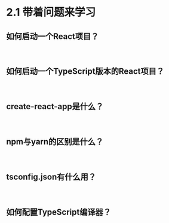 # 2.1 带着问题来学习

## 如何启动一个React项目？
<br />

## 如何启动一个TypeScript版本的React项目？
<br />

## create-react-app是什么？
<br />

## npm与yarn的区别是什么？
<br />

## tsconfig.json有什么用？
<br />

## 如何配置TypeScript编译器？



